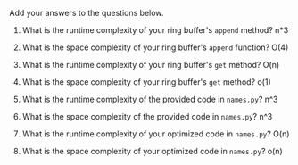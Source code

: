 Add your answers to the questions below.

1. What is the runtime complexity of your ring buffer's `append` method?
n*3
2. What is the space complexity of your ring buffer's `append` function?
O(4)
3. What is the runtime complexity of your ring buffer's `get` method?
O(n)
4. What is the space complexity of your ring buffer's `get` method?
o(1)

5. What is the runtime complexity of the provided code in `names.py`?
    n^3
6. What is the space complexity of the provided code in `names.py`?
n^3
7. What is the runtime complexity of your optimized code in `names.py`?
    O(n)
8. What is the space complexity of your optimized code in `names.py`?
o(n)